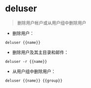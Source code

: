 # deluser

> 删除用户帐户或从用户组中删除用户

- 删除用户：

`deluser {{name}}`

- 删除用户及其主目录和邮件：

`deluser -r {{name}}`

- 从用户组中删除用户：

`deluser {{name}} {{group}}`

[#]: contributors: ([Datura stramonium L.])
